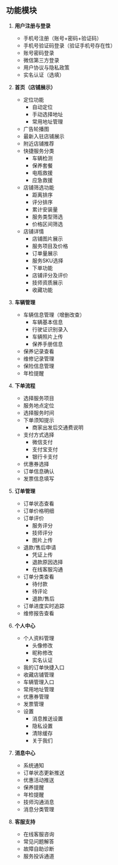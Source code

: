 
## 功能模块

1. **用户注册与登录**
   - 手机号注册（账号+密码+验证码）
   - 手机号验证码登录（验证手机号存在性）
   - 账号密码登录
   - 微信第三方登录
   - 用户协议与隐私政策
   - 实名认证（选填）

2. **首页（店铺展示）**
   - 定位功能
     - 自动定位
     - 手动选择地址
     - 常用地址管理
   - 广告轮播图
   - 最新入驻店铺展示
   - 附近店铺推荐
   - 快捷服务分类
     - 车辆检测
     - 保养套餐
     - 电瓶救援
     - 应急救援
   - 店铺筛选功能
     - 距离排序
     - 评分排序
     - 累计安装量
     - 服务类型筛选
     - 价格区间筛选
   - 店铺详情
     - 店铺图片展示
     - 服务项目及价格
     - 订单量展示
     - 服务SKU选择
     - 下单功能
     - 店铺评分及评价
     - 技师资质展示
     - 收藏功能

3. **车辆管理**
   - 车辆信息管理（增删改查）
     - 车辆基本信息
     - 行驶证识别录入
     - 车辆照片上传
     - 保养手册信息
   - 保养记录查看
   - 维修记录管理
   - 保险信息管理
   - 年检提醒

4. **下单流程**
   - 选择服务项目
   - 服务地点定位
   - 选择服务时间
   - 下单须知提示
     - 商家出发后交通费说明
   - 支付方式选择
     - 微信支付
     - 支付宝支付
     - 银行卡支付
   - 优惠券选择
   - 订单信息确认
   - 发票信息填写

5. **订单管理**
   - 订单状态查看
   - 订单价格明细
   - 订单评价
     - 服务评分
     - 技师评分
     - 图片上传
   - 退款/售后申请
     - 凭证上传
     - 退款原因选择
     - 在线客服沟通
   - 订单分类查看
     - 待付款
     - 待评论
     - 退款/售后
   - 订单进度实时追踪
   - 维修报告查看

6. **个人中心**
   - 个人资料管理
     - 头像修改
     - 昵称修改
     - 实名认证
   - 我的订单快捷入口
   - 收藏店铺管理
   - 车辆管理入口
   - 常用地址管理
   - 优惠券管理
   - 发票管理
   - 设置
     - 消息推送设置
     - 隐私设置
     - 清除缓存
     - 关于我们

7. **消息中心**
   - 系统通知
   - 订单状态更新推送
   - 优惠活动推送
   - 保养提醒
   - 年检提醒
   - 技师沟通消息
   - 消息分类管理

8. **客服支持**
   - 在线客服咨询
   - 常见问题解答
   - 故障自助诊断
   - 服务投诉通道